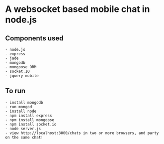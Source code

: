 A websocket based mobile chat in node.js
===

Components used
---
	- node.js
	- express
	- jade
	- mongodb
	- mongoose ORM
	- socket.IO
	- jquery mobile

To run
---
	- install mongodb
	- run mongod
	- install node
	- npm install express
	- npm install mongoose
	- npm install socket.io
	- node server.js
	- view http://localhost:3000/chats in two or more browsers, and party on the same chat!

